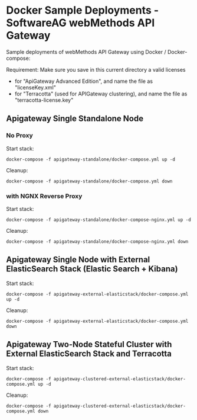 # Docker Sample Deployments - SoftwareAG webMethods API Gateway

Sample deployments of webMethods API Gateway using Docker / Docker-compose:

Requirement: Make sure you save in this current directory a valid licenses
 - for "ApiGateway Advanced Edition", and name the file as "licenseKey.xml"
 - for "Terracotta" (used for APIGateway clustering), and name the file as "terracotta-license.key"

## Apigateway Single Standalone Node
### No Proxy

Start stack:

```
docker-compose -f apigateway-standalone/docker-compose.yml up -d
```

Cleanup:

```
docker-compose -f apigateway-standalone/docker-compose.yml down
```

### with NGNX Reverse Proxy

Start stack:

```
docker-compose -f apigateway-standalone/docker-compose-nginx.yml up -d
```

Cleanup:

```
docker-compose -f apigateway-standalone/docker-compose-nginx.yml down
```

## Apigateway Single Node with External ElasticSearch Stack (Elastic Search + Kibana)

Start stack:

```
docker-compose -f apigateway-external-elasticstack/docker-compose.yml up -d
```

Cleanup:

```
docker-compose -f apigateway-external-elasticstack/docker-compose.yml down
```

## Apigateway Two-Node Stateful Cluster with External ElasticSearch Stack and Terracotta

Start stack:

```
docker-compose -f apigateway-clustered-external-elasticstack/docker-compose.yml up -d
```

Cleanup:

```
docker-compose -f apigateway-clustered-external-elasticstack/docker-compose.yml down
```
